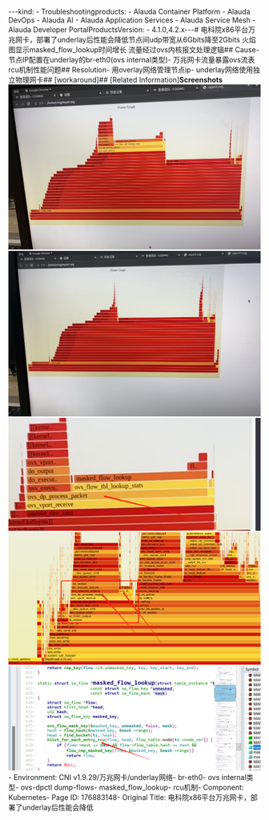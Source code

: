 ---kind:   - Troubleshootingproducts:    - Alauda Container Platform   - Alauda DevOps   - Alauda AI   - Alauda Application Services   - Alauda Service Mesh   - Alauda Developer PortalProductsVersion:   - 4.1.0,4.2.x---<!-- A type of document that involves encountering a fault, diag...it, performing root cause analysis, and providing solutions. --># 电科院x86平台万兆网卡，部署了underlay后性能会降低节点间udp带宽从6Gbits降至2Gbits 火焰图显示masked_flow_lookup时间增长 流量经过ovs内核报文处理逻辑## Cause- 节点IP配置在underlay的br-eth0(ovs internal类型)- 万兆网卡流量暴露ovs流表rcu机制性能问题## Resolution- 用overlay网络管理节点ip- underlay网络使用独立物理网卡## [workaround]## [Related Information]**Screenshots**![](assets/dian-ke-yuan-x86ping-tai-mo-zhao-wang-qia-bu-shu-liao-underlayhou-xing-neng-hui/image-2023-12-13_11-12-40.png)![](assets/dian-ke-yuan-x86ping-tai-mo-zhao-wang-qia-bu-shu-liao-underlayhou-xing-neng-hui/image-2023-12-13_11-13-49.png)![](assets/dian-ke-yuan-x86ping-tai-mo-zhao-wang-qia-bu-shu-liao-underlayhou-xing-neng-hui/image-2023-12-13_11-14-39.png)![](assets/dian-ke-yuan-x86ping-tai-mo-zhao-wang-qia-bu-shu-liao-underlayhou-xing-neng-hui/image-2023-12-13_11-34-26.png)![](assets/dian-ke-yuan-x86ping-tai-mo-zhao-wang-qia-bu-shu-liao-underlayhou-xing-neng-hui/image-2023-12-13_11-48-7.png)- Environment: CNI v1.9.29/万兆网卡/underlay网络- br-eth0- ovs internal类型- ovs-dpctl dump-flows- masked_flow_lookup- rcu机制- Component: Kubernetes- Page ID: 176883148- Original Title: 电科院x86平台万兆网卡，部署了underlay后性能会降低